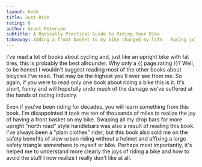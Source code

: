 ```yaml
---
layout: book
title: Just Ride
rating: 6
author: Grant Petersen
subtitle: A Radically Practical Guide to Riding Your Bike
takeaway: Adding a front basket to my bike changed my life.  Racing culture has failed us.
---
```


I've read a lot of books about cycling and, just like an upright bike with fat tires, this is probably the best allrounder.  Why only a {{ page.rating }}?  Well, to be honest I wouldn't suggest reading most of the other books about bicycles I've read.  That may be the highest you'll ever see from me.  So again, if you were to read only one book about riding a bike this is it.  It's short, funny and will hopefully undo much of the damage we've suffered at the hands of racing industry.

Even if you've been riding for decades, you will learn something from this book.  I'm disappointed it took me ten of thousands of miles to realize the joy of having a front basket on my bike.  Swaping all my drop bars for more upright "north road" style handlebars was also a result of reading this book.  I've always been a "plain clothes" rider, but this book also sold me on the safety benefits of slow urban riding without a helmet and affixing a large safety triangle somewhere to myself or bike.  Perhaps most importantly, it's helped me to understand more clearly the joys of riding a bike and how to avoid the stuff I now realize I really don't like at all.

